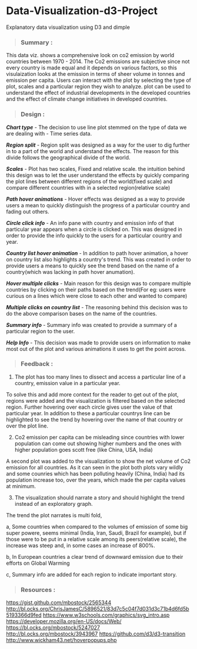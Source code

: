 # Data-Visualization-d3-Project

Explanatory data visualization using D3 and dimple

>### Summary : 

This data viz. shows a comprehensive look on co2 emission by world countries between 1970 - 2014. The Co2 emissions are subjective since not every country is made equal and it depends on various factors, so this visulaization looks at the emission in terms of sheer volume in tonnes and emission per capita. Users can interact with the plot by selecting the type of plot, scales and a particular region they wish to analyze. plot can be used to understand the effect of industrial developments in the developed countries and the effect of climate change initiatives in developed countries.  


>### Design : 

***Chart type*** - The decision to use line plot stemmed on the type of data we are dealing with - Time series data. 



***Region split*** - Region split was designed as a way for the user to dig further in to a part of the world and understand the effects. The reason for this divide  follows the geographical divide of the world. 

***Scales*** - Plot has two scales, Fixed and relative scale. the intuition behind this design was to let the user understand the effects by quickly comparing the plot lines between different regions of the world(fixed scale) and compare different countries with in a selected region(relative scale)

***Path hover animations*** - Hover effects was designed as a way to provide users a mean to quickly distinguish the progress of a particular country and fading out others.

***Circle click info*** - An info pane with country and emission info of that particular year appears when a circle is clicked on. This was designed in order to provide the info quickly to the users for a particular country and year.

***Country list hover animation*** - In addition to path hover animation, a hover on country list also highlights a country's trend. This was created in order to provide users a means to quickly see the trend based on the name of a country(which was lacking in path hover anumation).

***Hover multiple clicks*** - Main reason for this design was to compare multiple countries by clicking on their paths based on the trend(For eg: users were curious on a lines which were close to each other and wanted to compare)

***Multiple clicks on country list*** - The reasoning behind this decision was to do the above comparison bases on the name of the countries. 

***Summary info*** - Summary info was created to provide a summary of a particular region to the user. 

***Help Info*** - This decision was made to provide users on information to make most out of the plot and various animations it uses to get the point across. 

>### Feedback :

1. The plot has too many lines to dissect and access a particular line of a country, emission value in a particular year. 

To solve this and add more context for the reader to get out of the plot, regions were added and the visualization is filtered based on the selected region. Further hovering over each circle gives user the value of that particular year. 
In addition to these a particular countrys line can be highlighted to see the trend by hovering over the name of that country or over the plot line. 

2. Co2 emission per capita can be misleading since countries with lower population can come out showing higher numbers and the ones with higher population goes scott free (like China, USA, India)

A second plot was added to the visualization to show the net volume of Co2 emission for all countries. As it can seen in the plot both plots vary wildly and some counries which has been polluting heavily (China, India) had its population increase too, over the years, which made the per capita values at minimum. 

3. The visualization should narrate a story and should highlight the trend instead of an exploratory graph.

The trend the plot narrates is multi fold, 

a, Some countries when compared to the volumes of emission of some big super powere, seems minimal (India, Iran, Saudi, Brazil for example), but if those were to be put in a relative scale among its peers(relative scale), the increase was steep and, in some cases an increase of 800%. 

b, In European countries a clear trend of downward emission due to their efforts on Global Warming

c, Summary info are added for each region to indicate important story.

>### Resources :

https://gist.github.com/mbostock/2565344
http://bl.ocks.org/ChrisJamesC/5896521/83d7c5c04f7d031d3c71b4d6fd5b5193366d9fed
https://www.w3schools.com/graphics/svg_intro.asp
https://developer.mozilla.org/en-US/docs/Web/
https://bl.ocks.org/mbostock/5247027
http://bl.ocks.org/mbostock/3943967
https://github.com/d3/d3-transition
http://www.wickham43.net/hoverpopups.php






